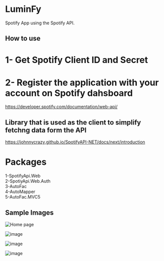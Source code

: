 # LuminFy
Spotify App using the Spotify API. 


## How to use

# 1- Get Spotify Client ID and Secret
# 2- Register the application with your account on Spotify dahsboard

https://developer.spotify.com/documentation/web-api/

## Library that is used as the client to simplify fetchng data form the API
https://johnnycrazy.github.io/SpotifyAPI-NET/docs/next/introduction

# Packages

 1-SpotifyApi.Web  
 2-SpotiyApi.Web.Auth  
 3-AutoFac  
 4-AutoMapper  
 5-AutoFac.MVC5  
 

## Sample Images

![Home page](https://user-images.githubusercontent.com/53438581/110303238-8a96dd00-7fd0-11eb-8e4a-9ad06b3ae721.png)

![image](https://user-images.githubusercontent.com/53438581/110303327-a306f780-7fd0-11eb-9d62-a21795b796c4.png)

![image](https://user-images.githubusercontent.com/53438581/110303389-b619c780-7fd0-11eb-85de-f040f0c158ea.png)

![image](https://user-images.githubusercontent.com/53438581/110303473-cd58b500-7fd0-11eb-9512-02af91da0998.png)
